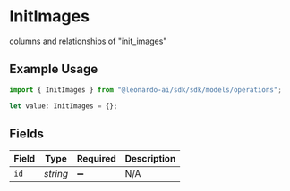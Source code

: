# InitImages

columns and relationships of "init_images"

## Example Usage

```typescript
import { InitImages } from "@leonardo-ai/sdk/sdk/models/operations";

let value: InitImages = {};
```

## Fields

| Field              | Type               | Required           | Description        |
| ------------------ | ------------------ | ------------------ | ------------------ |
| `id`               | *string*           | :heavy_minus_sign: | N/A                |